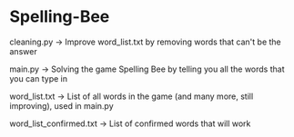 # Spelling-Bee

cleaning.py -> Improve word_list.txt by removing words that can't be the answer

main.py -> Solving the game Spelling Bee by telling you all the words that you can type in

word_list.txt -> List of all words in the game (and many more, still improving), used in main.py

word_list_confirmed.txt -> List of confirmed words that will work
